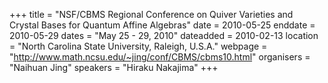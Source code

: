 +++
title = "NSF/CBMS Regional Conference on Quiver Varieties and Crystal Bases for Quantum Affine Algebras"
date = 2010-05-25
enddate = 2010-05-29
dates = "May 25 - 29, 2010"
dateadded = 2010-02-13
location = "North Carolina State University, Raleigh, U.S.A."
webpage = "http://www.math.ncsu.edu/~jing/conf/CBMS/cbms10.html"
organisers = "Naihuan Jing"
speakers = "Hiraku Nakajima"
+++
